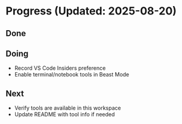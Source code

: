 # Progress (Updated: 2025-08-20)

## Done

## Doing

- Record VS Code Insiders preference
- Enable terminal/notebook tools in Beast Mode

## Next

- Verify tools are available in this workspace
- Update README with tool info if needed
